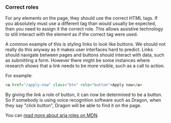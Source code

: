 ### Correct roles

For any elements on the page, they should use the correct HTML tags. If you absolutely must use a different tag than would usually be expected, then you need to assign it the correct role. This allows assistive technology to still interact with the element as if the correct tag were used.

A common example of this is styling links to look like buttons. We should not really do this anyway as it makes user interfaces hard to predict. Links should navigate between pages and buttons should interact with data, such as submitting a form. However there might be some instances where research shows that a link needs to be more visible, such as a call to action.

For example:
```html
<a href="/apply-now" class="btn" role="button">Apply now</a> 
```

By giving the link a role of button, it can now be determined to be a button. So if somebody is using voice recognition software such as Dragon, when they say "click button", Dragon will be able to find it on the page.

You can [read more about aria roles on MDN](https://developer.mozilla.org/en-US/docs/Web/Accessibility/ARIA/Roles).